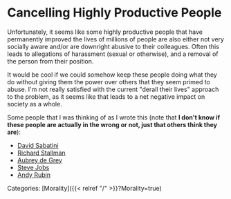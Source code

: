 # Cancelling Highly Productive People

Unfortunately, it seems like some highly productive people that have
permanently improved the lives of millions of people are also either not very
socially aware and/or are downright abusive to their colleagues. Often this
leads to allegations of harassment (sexual or otherwise), and a removal of the
person from their position.

It would be cool if we could somehow keep these people doing what they do
without giving them the power over others that they seem primed to abuse. I'm
not really satisfied with the current "derail their lives" approach to the
problem, as it seems like that leads to a net negative impact on society as a
whole.

Some people that I was thinking of as I wrote this (note that **I don't know if
these people are actually in the wrong or not, just that others think they
are**):

 - [David Sabatini](https://en.wikipedia.org/wiki/David_M._Sabatini)
 - [Richard Stallman](https://en.wikipedia.org/wiki/Richard_Stallman)
 - [Aubrey de Grey](https://en.wikipedia.org/wiki/Aubrey_de_Grey)
 - [Steve Jobs](https://en.wikipedia.org/wiki/Steve_Jobs)
 - [Andy Rubin](https://en.wikipedia.org/wiki/Andy_Rubin)

Categories: [Morality]({{< relref "/" >}}?Morality=true)